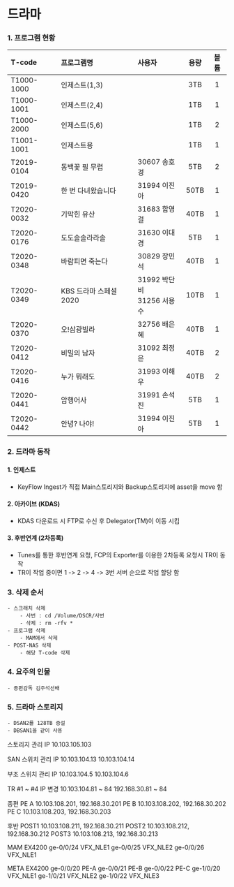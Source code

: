 # 드라마

### 1. 프로그램 현황

|T-code|프로그램명|사용자|용량|볼륨|
|:---|:---|:---|:---:|:---:|
|T1000-1000|인제스트(1,3)||3TB|1
|T1000-1001|인제스트(2,4)||1TB|1
|T1000-2000|인제스트(5,6)||1TB|2
|T1001-1001|인제스트용||1TB|1
|T2019-0104|동백꽃 필 무렵|30607 송호경|5TB|2
|T2019-0420|한 번 다녀왔습니다|31994 이진아|50TB|1
|T2020-0032|기막힌 유산|31683 함영걸|40TB|1
|T2020-0176|도도솔솔라라솔|31630 이대경|5TB|1
|T2020-0348|바람피면 죽는다|30829 장민석|40TB|1
|T2020-0349|KBS 드라마 스페셜 2020|31992 박단비<br> 31256 서용수|10TB|1
|T2020-0370|오!삼광빌라|32756 배은혜|40TB|1
|T2020-0412|비밀의 남자|31092 최정은|40TB|2
|T2020-0416|누가 뭐래도|31993 이해우|40TB|2
|T2020-0441|암행어사|31991 손석진|5TB|1
T2020-0442|안녕? 나야!|31994 이진아|5TB|1

### 2. 드라마 동작
#### 1. 인제스트
- KeyFlow Ingest가 직접 Main스토리지와 Backup스토리지에 asset을 move 함
#### 2. 아카이브 (KDAS)
- KDAS 다운로드 시 FTP로 수신 후 Delegator(TM)이 이동 시킴
#### 3. 후반연계 (2차등록)
- Tunes를 통한 후반연계 요청, FCP의 Exporter를 이용한 2차등록 요청시 TR이 동작
- TR이 작업 중이면 1 -> 2 -> 4 -> 3번 서버 순으로 작업 할당 함

### 3. 삭제 순서    
	- 스크래치 삭제
		- 사번 : cd /Volume/DSCR/사번
		- 삭제 : rm -rfv * 
	- 프로그램 삭제
		- MAM에서 삭제
	- POST-NAS 삭제
		- 해당 T-code 삭제

### 4. 요주의 인물
	- 종편감독 김주석선배

### 5. 드라마 스토리지
	- DSAN2를 128TB 증설
	- DBSAN1을 같이 사용

스토리지 관리 IP 10.103.105.103

SAN 스위치 관리 IP 10.103.104.13
                10.103.104.14

부조 스위치 관리 IP 10.103.104.5
                10.103.104.6

TR #1 ~ #4 IP 변경
10.103.104.81 ~ 84
192.168.30.81 ~ 84

종편
PE A 10.103.108.201, 192.168.30.201
PE B 10.103.108.202, 192.168.30.202
PE C 10.103.108.203, 192.168.30.203

후반
POST1 10.103.108.211, 192.168.30.211
POST2 10.103.108.212, 192.168.30.212
POST3 10.103.108.213, 192.168.30.213

MAM EX4200
ge-0/0/24 VFX_NLE1
ge-0/0/25 VFX_NLE2
ge-0/0/26 VFX_NLE1

META EX4200
ge-0/0/20 PE-A
ge-0/0/21 PE-B
ge-0/0/22 PE-C
ge-1/0/20 VFX_NLE1
ge-1/0/21 VFX_NLE2
ge-1/0/22 VFX_NLE3

